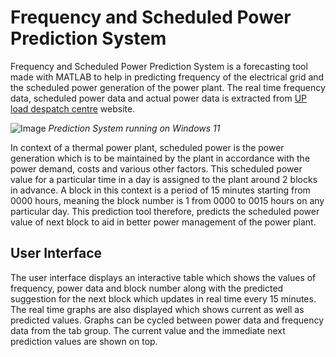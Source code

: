 # Frequency and Scheduled Power Prediction System
Frequency and Scheduled Power Prediction System is a forecasting tool made with MATLAB to help in predicting frequency of the electrical grid and the scheduled power generation of the power plant.
The real time frequency data, scheduled power data and actual power data is extracted from [UP load despatch centre](https://www.upsldc.org/real-time-data) website.

![Image](https://github.com/Nesasio/Scheduled-Power-Prediction-System/assets/110229836/1580873a-3168-4ea5-afea-554567a9e657)
*Prediction System running on Windows 11*

In context of a thermal power plant, scheduled power is the power generation which is to be maintained by the plant in accordance with the power demand, costs and various other factors. This scheduled power value for a particular time in a day is assigned to the plant around 2 blocks in advance. A block in this context is a period of 15 minutes starting from 0000 hours, meaning the block number is 1 from 0000 to 0015 hours on any particular day. This prediction tool therefore, predicts the scheduled power value of next block to aid in better power management of the power plant.

## User Interface
The user interface displays an interactive table which shows the values of frequency, power data and block number along with the predicted suggestion for the next block which updates in real time every 15 minutes.
The real time graphs are also displayed which shows current as well as predicted values. Graphs can be cycled between power data and frequency data from the tab group.
The current value and the immediate next prediction values are shown on top.
